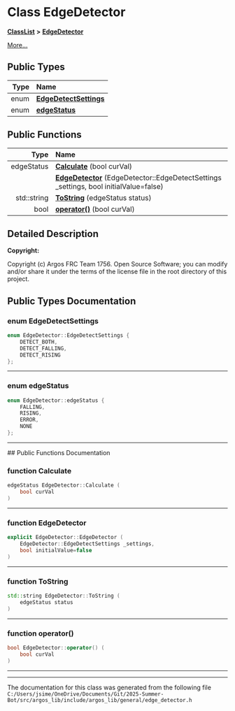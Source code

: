

# Class EdgeDetector



[**ClassList**](annotated.md) **>** [**EdgeDetector**](class_edge_detector.md)



[More...](#detailed-description)


















## Public Types

| Type | Name |
| ---: | :--- |
| enum  | [**EdgeDetectSettings**](#enum-edgedetectsettings)  <br> |
| enum  | [**edgeStatus**](#enum-edgestatus)  <br> |




















## Public Functions

| Type | Name |
| ---: | :--- |
|  edgeStatus | [**Calculate**](#function-calculate) (bool curVal) <br> |
|   | [**EdgeDetector**](#function-edgedetector) (EdgeDetector::EdgeDetectSettings \_settings, bool initialValue=false) <br> |
|  std::string | [**ToString**](#function-tostring) (edgeStatus status) <br> |
|  bool | [**operator()**](#function-operator()) (bool curVal) <br> |




























## Detailed Description




**Copyright:**

Copyright (c) Argos FRC Team 1756. Open Source Software; you can modify and/or share it under the terms of the license file in the root directory of this project. 





    
## Public Types Documentation




### enum EdgeDetectSettings 

```C++
enum EdgeDetector::EdgeDetectSettings {
    DETECT_BOTH,
    DETECT_FALLING,
    DETECT_RISING
};
```




<hr>



### enum edgeStatus 

```C++
enum EdgeDetector::edgeStatus {
    FALLING,
    RISING,
    ERROR,
    NONE
};
```




<hr>
## Public Functions Documentation




### function Calculate 

```C++
edgeStatus EdgeDetector::Calculate (
    bool curVal
) 
```




<hr>



### function EdgeDetector 

```C++
explicit EdgeDetector::EdgeDetector (
    EdgeDetector::EdgeDetectSettings _settings,
    bool initialValue=false
) 
```




<hr>



### function ToString 

```C++
std::string EdgeDetector::ToString (
    edgeStatus status
) 
```




<hr>



### function operator() 

```C++
bool EdgeDetector::operator() (
    bool curVal
) 
```




<hr>

------------------------------
The documentation for this class was generated from the following file `C:/Users/jsime/OneDrive/Documents/Git/2025-Summer-Bot/src/argos_lib/include/argos_lib/general/edge_detector.h`

